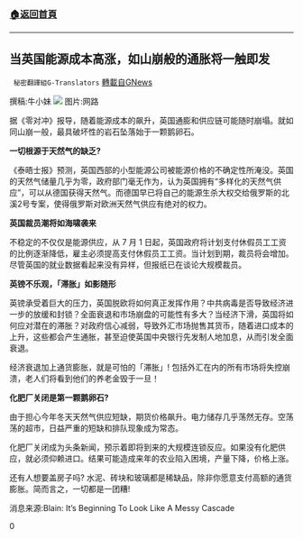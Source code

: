 ###  [:house:返回首頁](https://github.com/ourhimalayas/txt)
---


## 当英国能源成本高涨，如山崩般的通胀将一触即发
` 秘密翻譯組G-Translators` [轉載自GNews](https://gnews.org/zh-hans/1544397/)

撰稿:牛小妹
![](https://assets.gnews.org/wp-content/uploads/2021/09/圖片1-2.jpg)
图片:网路

据《零对冲》报导，随着能源成本的飙升，英国通膨和供应链可能随时崩塌。就如同山崩一般，最具破坏性的岩石坠落始于一颗鹅卵石。

**一切根源于天然气的缺乏?**

《泰晤士报》预测，英国西部的小型能源公司被能源价格的不确定性所淹没。英国的天然气储量几乎为零，政府部门毫无作为，认为英国拥有“多样化的天然气供应”，可以从德国获得天然气。而德国早已将自己的能源生杀大权交给俄罗斯的北溪2号专案，使得俄罗斯对欧洲天然气供应有绝对的权力。

**英国裁员潮将如海啸袭来**

不稳定的不仅仅是能源供应，从 7 月 1 日起，英国政府将计划支付休假员工工资的比例逐渐降低，雇主必须提高支付休假员工工资。当计划到期，裁员将会增加。尽管英国的就业数据看起来没有异样，但报纸已在谈论大规模裁员。

**英镑不乐观，「滞胀」如影随形**

英镑承受着巨大的压力，英国脱欧将如何真正发挥作用？中共病毒是否导致经济进一步的放缓和封锁？全面衰退和市场崩盘的可能性有多大？当经济下滑，英国将如何应对潜在的滞胀？对政府信心减弱，导致外汇市场抛售其货币，随着进口成本的上升，这些都会产生通胀，甚至迫使英国中央银行先发制人地加息，从而引发全面衰退。

经济衰退加上通货膨胀，就是可怕的「滞胀」! 包括外汇在内的所有市场将失控崩溃，老人们将看到他们的养老金毁于一旦！

**化肥厂关闭是第一颗鹅卵石?**

由于担心今年冬天天然气供应短缺，期货价格飙升。电力储存几乎荡然无存。空荡荡的超市，日益严重的短缺和排队现象成为常态。

化肥厂关闭成为头条新闻，预示着即将到来的大规模连锁反应。如果没有化肥供应，就必须仰赖进口。结果可能造成来年的农业陷入困境，产量下降，价格上涨。

还有人想要盖房子吗? 水泥、砖块和玻璃都是稀缺品，除非你愿意支付高额的通货膨胀。简而言之，一切都是一团糟!

消息来源:Blain: It’s Beginning To Look Like A Messy Cascade

0
